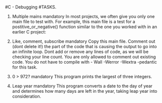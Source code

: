 #C - Debugging
#TASKS.
1. Multiple mains mandatory In most projects, we often give you only one main
file to test with. For example, this main file is a test for a
postitive_or_negative() function similar to the one you worked with in an
earlier C project:

2. Like, comment, subscribe mandatory Copy this main file. Comment out (dont
delete it!) the part of the code that is causing the output to go into an infinite
loop.
Dont add or remove any lines of code, as we will be checking your line count. You
are only allowed to comment out existing code. You do not have to compile with -
Wall -Werror -Wextra -pedantic for this task.

3. 0 &gt; 972? mandatory This program prints the largest of three integers.

4. Leap year mandatory This program converts a date to the day of year and
determines how many days are left in the year, taking leap year into
consideration.
